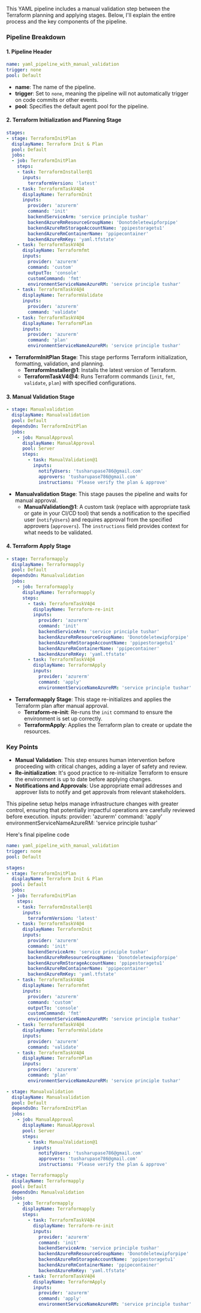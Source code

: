 This YAML pipeline includes a manual validation step between the Terraform planning and applying stages. Below, I'll explain the entire process and the key components of the pipeline.

### Pipeline Breakdown

#### 1. Pipeline Header

```yaml
name: yaml_pipeline_with_manual_validation
trigger: none
pool: Default
```

- **name**: The name of the pipeline.
- **trigger**: Set to `none`, meaning the pipeline will not automatically trigger on code commits or other events.
- **pool**: Specifies the default agent pool for the pipeline.

#### 2. Terraform Initialization and Planning Stage

```yaml
stages:
- stage: TerraformInitPlan
  displayName: Terraform Init & Plan
  pool: Default
  jobs:
  - job: TerraformInitPlan
    steps:
    - task: TerraformInstaller@1
      inputs:
        terraformVersion: 'latest'
    - task: TerraformTaskV4@4
      displayName: TerraformInit
      inputs:
        provider: 'azurerm'
        command: 'init'
        backendServiceArm: 'service principle tushar'
        backendAzureRmResourceGroupName: 'Donotdeletewipforpipe'
        backendAzureRmStorageAccountName: 'ppipestoragetu1'
        backendAzureRmContainerName: 'ppipecontainer'
        backendAzureRmKey: 'yaml.tfstate'
    - task: TerraformTaskV4@4
      displayName: Terraformfmt
      inputs:
        provider: 'azurerm'
        command: 'custom'
        outputTo: 'console'
        customCommand: 'fmt'
        environmentServiceNameAzureRM: 'service principle tushar'
    - task: TerraformTaskV4@4
      displayName: TerraformValidate
      inputs:
        provider: 'azurerm'
        command: 'validate'
    - task: TerraformTaskV4@4
      displayName: TerraformPlan
      inputs:
        provider: 'azurerm'
        command: 'plan'
        environmentServiceNameAzureRM: 'service principle tushar'
```

- **TerraformInitPlan Stage**: This stage performs Terraform initialization, formatting, validation, and planning.
  - **TerraformInstaller@1**: Installs the latest version of Terraform.
  - **TerraformTaskV4@4**: Runs Terraform commands (`init`, `fmt`, `validate`, `plan`) with specified configurations.

#### 3. Manual Validation Stage

```yaml
- stage: Manualvalidation
  displayName: Manualvalidation
  pool: Default
  dependsOn: TerraformInitPlan
  jobs:
    - job: ManualApproval
      displayName: ManualApproval
      pool: Server
      steps:
        - task: ManualValidation@1
          inputs:
            notifyUsers: 'tusharupase786@gmail.com'
            approvers: 'tusharupase786@gmail.com'
            instructions: 'Please verify the plan & approve'
```

- **Manualvalidation Stage**: This stage pauses the pipeline and waits for manual approval.
  - **ManualValidation@1**: A custom task (replace with appropriate task or gate in your CI/CD tool) that sends a notification to the specified user (`notifyUsers`) and requires approval from the specified approvers (`approvers`). The `instructions` field provides context for what needs to be validated.

#### 4. Terraform Apply Stage

```yaml
- stage: Terraformapply
  displayName: Terraformapply
  pool: Default
  dependsOn: Manualvalidation
  jobs:
    - job: Terraformapply
      displayName: Terraformapply
      steps:
        - task: TerraformTaskV4@4
          displayName: Terraform-re-init
          inputs:
            provider: 'azurerm'
            command: 'init'
            backendServiceArm: 'service principle tushar'
            backendAzureRmResourceGroupName: 'Donotdeletewipforpipe'
            backendAzureRmStorageAccountName: 'ppipestoragetu1'
            backendAzureRmContainerName: 'ppipecontainer'
            backendAzureRmKey: 'yaml.tfstate'
        - task: TerraformTaskV4@4
          displayName: TerraformApply
          inputs:
            provider: 'azurerm'
            command: 'apply'
            environmentServiceNameAzureRM: 'service principle tushar'
```

- **Terraformapply Stage**: This stage re-initializes and applies the Terraform plan after manual approval.
  - **Terraform-re-init**: Re-runs the `init` command to ensure the environment is set up correctly.
  - **TerraformApply**: Applies the Terraform plan to create or update the resources.

### Key Points

- **Manual Validation**: This step ensures human intervention before proceeding with critical changes, adding a layer of safety and review.
- **Re-initialization**: It's good practice to re-initialize Terraform to ensure the environment is up to date before applying changes.
- **Notifications and Approvals**: Use appropriate email addresses and approver lists to notify and get approvals from relevant stakeholders.

This pipeline setup helps manage infrastructure changes with greater control, ensuring that potentially impactful operations are carefully reviewed before execution.
          inputs:
            provider: 'azurerm'
            command: 'apply'
            environmentServiceNameAzureRM: 'service principle tushar'

Here's final pipeline code

```yml
name: yaml_pipeline_with_manual_validation
trigger: none
pool: Default

stages:
- stage: TerraformInitPlan
  displayName: Terraform Init & Plan
  pool: Default
  jobs:
  - job: TerraformInitPlan
    steps:
    - task: TerraformInstaller@1
      inputs:
        terraformVersion: 'latest'
    - task: TerraformTaskV4@4
      displayName: TerraformInit
      inputs:
        provider: 'azurerm'
        command: 'init'
        backendServiceArm: 'service principle tushar'
        backendAzureRmResourceGroupName: 'Donotdeletewipforpipe'
        backendAzureRmStorageAccountName: 'ppipestoragetu1'
        backendAzureRmContainerName: 'ppipecontainer'
        backendAzureRmKey: 'yaml.tfstate'
    - task: TerraformTaskV4@4
      displayName: Terraformfmt
      inputs:
        provider: 'azurerm'
        command: 'custom'
        outputTo: 'console'
        customCommand: 'fmt'
        environmentServiceNameAzureRM: 'service principle tushar'
    - task: TerraformTaskV4@4
      displayName: TerraformValidate
      inputs:
        provider: 'azurerm'
        command: 'validate'
    - task: TerraformTaskV4@4
      displayName: TerraformPlan
      inputs:
        provider: 'azurerm'
        command: 'plan'
        environmentServiceNameAzureRM: 'service principle tushar'

- stage: Manualvalidation
  displayName: Manualvalidation
  pool: Default
  dependsOn: TerraformInitPlan
  jobs:
    - job: ManualApproval
      displayName: ManualApproval
      pool: Server
      steps:
        - task: ManualValidation@1
          inputs:
            notifyUsers: 'tusharupase786@gmail.com'
            approvers: 'tusharupase786@gmail.com'
            instructions: 'Please verify the plan & approve'

- stage: Terraformapply
  displayName: Terraformapply
  pool: Default
  dependsOn: Manualvalidation
  jobs:
    - job: Terraformapply
      displayName: Terraformapply
      steps:
        - task: TerraformTaskV4@4
          displayName: Terraform-re-init
          inputs:
            provider: 'azurerm'
            command: 'init'
            backendServiceArm: 'service principle tushar'
            backendAzureRmResourceGroupName: 'Donotdeletewipforpipe'
            backendAzureRmStorageAccountName: 'ppipestoragetu1'
            backendAzureRmContainerName: 'ppipecontainer'
            backendAzureRmKey: 'yaml.tfstate'
        - task: TerraformTaskV4@4
          displayName: TerraformApply
          inputs:
            provider: 'azurerm'
            command: 'apply'
            environmentServiceNameAzureRM: 'service principle tushar'

